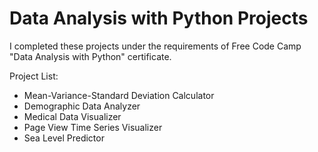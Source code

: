# Data Analysis with Python Projects
I completed these projects under the requirements of Free Code Camp "Data Analysis with Python" certificate. 

Project List:
- Mean-Variance-Standard Deviation Calculator
- Demographic Data Analyzer
- Medical Data Visualizer
- Page View Time Series Visualizer
- Sea Level Predictor